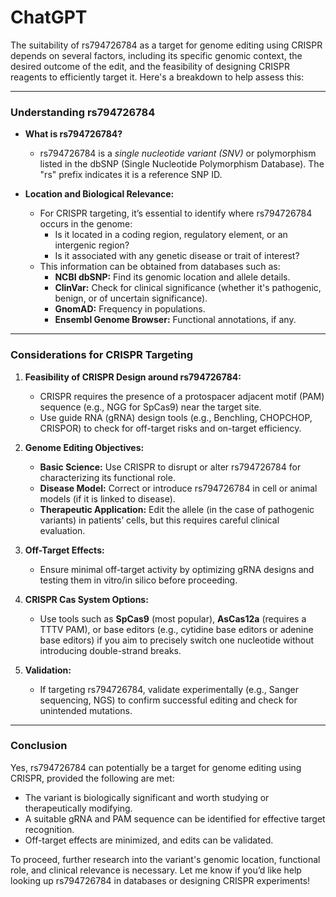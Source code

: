 # ChatGPT

The suitability of rs794726784 as a target for genome editing using CRISPR depends on several factors, including its specific genomic context, the desired outcome of the edit, and the feasibility of designing CRISPR reagents to efficiently target it. Here's a breakdown to help assess this:

---

### **Understanding rs794726784**
- **What is rs794726784?**
  - rs794726784 is a *single nucleotide variant (SNV)* or polymorphism listed in the dbSNP (Single Nucleotide Polymorphism Database). The "rs" prefix indicates it is a reference SNP ID.

- **Location and Biological Relevance:**
  - For CRISPR targeting, it’s essential to identify where rs794726784 occurs in the genome:
    - Is it located in a coding region, regulatory element, or an intergenic region?
    - Is it associated with any genetic disease or trait of interest?
  - This information can be obtained from databases such as:
    - **NCBI dbSNP:** Find its genomic location and allele details.
    - **ClinVar:** Check for clinical significance (whether it's pathogenic, benign, or of uncertain significance).
    - **GnomAD:** Frequency in populations.
    - **Ensembl Genome Browser:** Functional annotations, if any.

---

### **Considerations for CRISPR Targeting**
1. **Feasibility of CRISPR Design around rs794726784:**
   - CRISPR requires the presence of a protospacer adjacent motif (PAM) sequence (e.g., NGG for SpCas9) near the target site.
   - Use guide RNA (gRNA) design tools (e.g., Benchling, CHOPCHOP, CRISPOR) to check for off-target risks and on-target efficiency.

2. **Genome Editing Objectives:**
   - **Basic Science:** Use CRISPR to disrupt or alter rs794726784 for characterizing its functional role.
   - **Disease Model:** Correct or introduce rs794726784 in cell or animal models (if it is linked to disease).
   - **Therapeutic Application:** Edit the allele (in the case of pathogenic variants) in patients’ cells, but this requires careful clinical evaluation.

3. **Off-Target Effects:**
   - Ensure minimal off-target activity by optimizing gRNA designs and testing them in vitro/in silico before proceeding.

4. **CRISPR Cas System Options:**
   - Use tools such as **SpCas9** (most popular), **AsCas12a** (requires a TTTV PAM), or base editors (e.g., cytidine base editors or adenine base editors) if you aim to precisely switch one nucleotide without introducing double-strand breaks.

5. **Validation:**
   - If targeting rs794726784, validate experimentally (e.g., Sanger sequencing, NGS) to confirm successful editing and check for unintended mutations.

---

### **Conclusion**
Yes, rs794726784 can potentially be a target for genome editing using CRISPR, provided the following are met:
- The variant is biologically significant and worth studying or therapeutically modifying.
- A suitable gRNA and PAM sequence can be identified for effective target recognition.
- Off-target effects are minimized, and edits can be validated.

To proceed, further research into the variant's genomic location, functional role, and clinical relevance is necessary. Let me know if you’d like help looking up rs794726784 in databases or designing CRISPR experiments!